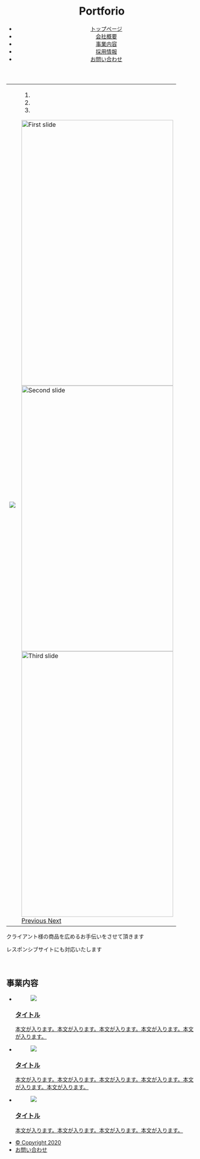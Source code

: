 <html lang="ja">
<head>

 <meta charset="UTF-8">
 <title>practice</title>

 <script type="text/javascript" src="bootstrap.js"></script>
  <script type="text/javascript" src="bootstrap.min.js"></script>
 <link rel="stylesheet" href="bootstrap.min.css">
 <link href="bootstrap.css" rel="stylesheet">
 <link href="style111.css" rel="stylesheet">
 <link href="plugins.css" rel="stylesheet">
 <link href="style2.css" rel="stylesheet">
 
 <script src="https://code.jquery.com/jquery-3.2.1.slim.min.js" integrity="sha384-KJ3o2DKtIkvYIK3UENzmM7KCkRr/rE9/Qpg6aAZGJwFDMVNA/GpGFF93hXpG5KkN" crossorigin="anonymous"></script>
  <script src="https://cdnjs.cloudflare.com/ajax/libs/popper.js/1.12.9/umd/popper.min.js" integrity="sha384-ApNbgh9B+Y1QKtv3Rn7W3mgPxhU9K/ScQsAP7hUibX39j7fakFPskvXusvfa0b4Q" crossorigin="anonymous"></script>
  <script src="https://maxcdn.bootstrapcdn.com/bootstrap/4.0.0/js/bootstrap.min.js" integrity="sha384-JZR6Spejh4U02d8jOt6vLEHfe/JQGiRRSQQxSfFWpi1MquVdAyjUar5+76PVCmYl" crossorigin="anonymous"></script>
 
 
 <script>
  (function($){
      const slide = $('#carousel');
      slide
        .carousel({
          interval: 2000,
          pause   : false,
          ride    : false
        })
        .on('click', () => {
          // クリックしたら、スライドを停止する
          slide.carousel('pause');
        })
        .on('slide.bs.carousel', (e) => {
          // prev,nextなどのslideメソッドが実行されると実行される
          console.log('change slide from ' + e.from + ' to ' + e.to + '(' + e.direction + ')');
        })
        .on('slid.bs.carousel', (e) => {
          // スライド遷移が完了すると実行される
          const img = $('img', e.relatedTarget);
          console.log('show slide No.' + e.to + '(', img.attr('src') + ')');
        });

      // ボタン（スライド開始）
      $('#start').on('click', () => {
        slide.carousel('cycle');
      });

      // ボタン（スライド停止）
      $('#stop').on('click', () => {
        slide.carousel('pause');
        // slide.carousel('dispose');
      });

      // ボタン（前へ）
      $('#prev').on('click', () => {
        slide.carousel('prev');
      });

      // ボタン（次へ）
      $('#next').on('click', () => {
        slide.carousel('next');
      });

    })(jQuery);
</script>

</head>

<body>
 

<header class="header">
    <div class="content-wrapper header-nav">
        <h1>Portforio</h1>
        <nav>
            <ul>
                <li><a href="#">トップページ</a></li>
                <li><a href="#">会社概要</a></li>
                <li><a href="#">事業内容</a></li>
                <li><a href="#">採用情報</a></li>
                <li><a href="#">お問い合わせ</a></li>
            </ul>
        </nav>
    </div>
  </header>

  <table class="table">
   <tr>
   <td class="table-img" id="sidebar" ><img src="SAX.jpg"></td>

   <td class="table-img">
   <div id="carouselExampleIndicators" class="carousel slide" data-ride="carousel" >
    <ol class="carousel-indicators">
      <li data-target="#carouselExampleIndicators" data-slide-to="0" class="active"></li>
      <li data-target="#carouselExampleIndicators" data-slide-to="1"></li>
      <li data-target="#carouselExampleIndicators" data-slide-to="2"></li>
    </ol>
    <div class="carousel-inner">
      <div class="carousel-item active">
        <img class="d-block w-100 " src="DSC_0811.jpg"  alt="First slide" width="400"  height="700">
          </div>
      <div class="carousel-item">
        <img class="d-block w-100" src="IMG_0030.jpg" alt="Second slide" width="400"  height="700">
          </div>
      <div class="carousel-item">
        <img class="d-block w-100" src="IMG_0260.jpg" alt="Third slide" width="400"  height="700">
         </div>
    </div>
    <a class="carousel-control-prev" href="#carouselExampleIndicators" role="button" data-slide="prev">
      <span class="carousel-control-prev-icon" aria-hidden="true"></span>
      <span class="sr-only">Previous</span>
    </a>
    <a class="carousel-control-next" href="#carouselExampleIndicators" role="button" data-slide="next">
      <span class="carousel-control-next-icon" aria-hidden="true"></span>
      <span class="sr-only">Next</span>
    </a>
   </div>
  </td>
</tr>
</table>
 

  
  
 
<p class="sample-text1">クライアント様の商品を広めるお手伝いをさせて頂きます</p>
<p class="sample-text1">レスポンシブサイトにも対応いたします</p>

   <section class="work">
    <div class="content-wrapper">
    　<h2>事業内容</h2>
      <ul>
        <li><a href="#"><figure><img src="app-1.jpg"></figure><h3>タイトル</h3><p>本文が入ります。本文が入ります。本文が入ります。本文が入ります。本文が入ります。</p></a></li>
        <li><a href="#"><figure><img src="app-3.jpg"></figure><h3>タイトル</h3><p>本文が入ります。本文が入ります。本文が入ります。本文が入ります。本文が入ります。本文が入ります。</p></a></li>
        <li><a href="#"><figure><img src="app-4.jpg"></figure><h3>タイトル</h3><p>本文が入ります。本文が入ります。本文が入ります。本文が入ります。</p></a></li>
      </ul>
    </div>
  </section>


  <!--l-footer-->
  <footer class="content-wrapper header-nav">
    <ul>
      <li><a href="#">© Copyright 2020</a></li>
      <li><a href="#">お問い合わせ</a></li>
     </ul>   
  </footer>
  <!-- /l-footer -->
</body>
</html>
